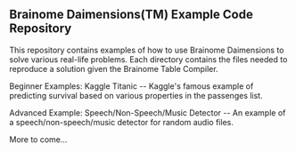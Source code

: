 Brainome Daimensions(TM) Example Code Repository
------------------------------------------------

This repository contains examples of how to use Brainome Daimensions to solve various real-life problems.
Each directory contains the files needed to reproduce a solution given the Brainome Table Compiler.

Beginner Examples:
Kaggle Titanic -- Kaggle's famous example of predicting survival based on various properties in the passenges list.

Advanced Example:
Speech/Non-Speech/Music Detector -- An example of a speech/non-speech/music detector for random audio files.

More to come...
